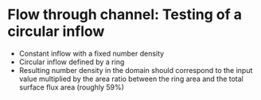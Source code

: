 # Flow through channel: Testing of a circular inflow
* Constant inflow with a fixed number density
* Circular inflow defined by a ring
* Resulting number density in the domain should correspond to the input value multiplied by the area ratio between the ring area and the total surface flux area (roughly 59%)